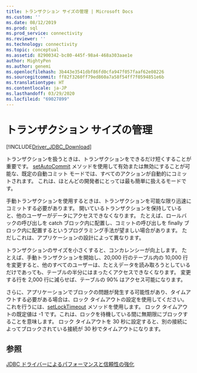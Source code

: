 ```yaml
---
title: トランザクション サイズの管理 | Microsoft Docs
ms.custom: ''
ms.date: 08/12/2019
ms.prod: sql
ms.prod_service: connectivity
ms.reviewer: ''
ms.technology: connectivity
ms.topic: conceptual
ms.assetid: 82900342-bc80-445f-98a4-468a303aae1e
author: MightyPen
ms.author: genemi
ms.openlocfilehash: 3b443e3541dbf86fd0cfa947f057faaf62e08226
ms.sourcegitcommit: ff82f3260ff79ed860a7a58f54ff7f0594851e6b
ms.translationtype: HT
ms.contentlocale: ja-JP
ms.lasthandoff: 03/29/2020
ms.locfileid: "69027899"
---
```

# <a name="managing-transaction-size"></a>トランザクション サイズの管理
[!INCLUDE[Driver_JDBC_Download](../../includes/driver_jdbc_download.md)]

  トランザクションを扱うときは、トランザクションをできるだけ短くすることが重要です。 [setAutoCommit](../../connect/jdbc/reference/setautocommit-method-sqlserverconnection.md) メソッドを使用して有効または無効にすることが可能な、既定の自動コミット モードでは、すべてのアクションが自動的にコミットされます。 これは、ほとんどの開発者にとっては最も簡単に扱えるモードです。  
  
 手動トランザクションを使用するときは、トランザクションを可能な限り迅速にコミットする必要があります。 開いているトランザクションを保持していると、他のユーザーがデータにアクセスできなくなります。 たとえば、ロールバックの呼び出しを catch ブロック内に配置し、コミットの呼び出しを finally ブロック内に配置するというプログラミング手法が望ましい場合があります。 ただしこれは、アプリケーションの設計によって異なります。  
  
 トランザクションのサイズを小さくすると、コンカレンシーが向上します。 たとえば、手動トランザクションを開始し、20,000 行のテーブル内の 10,000 行を変更すると、他のすべてのユーザーは、たとえデータを読み取ろうとしているだけであっても、テーブルの半分にはまったくアクセスできなくなります。 変更する行を 2,000 行に減らせば、テーブルの 90% はアクセス可能になります。  
  
 さらに、アプリケーションでブロックの問題が発生する可能性があり、タイムアウトする必要がある場合は、ロック タイムアウトの設定を使用してください。 これを行うには、[setLockTimeout](../../connect/jdbc/reference/setlocktimeout-method-sqlserverdatasource.md) メソッドを使用します。 ロック タイムアウトの既定値は -1 です。これは、ロックを待機している間に無期限にブロックすることを意味します。 ロック タイムアウトを 30 秒に設定すると、別の接続によってブロックされている接続が 30 秒でタイムアウトになります。  
  
## <a name="see-also"></a>参照  
 [JDBC ドライバーによるパフォーマンスと信頼性の強化](../../connect/jdbc/improving-performance-and-reliability-with-the-jdbc-driver.md)  
  
  
